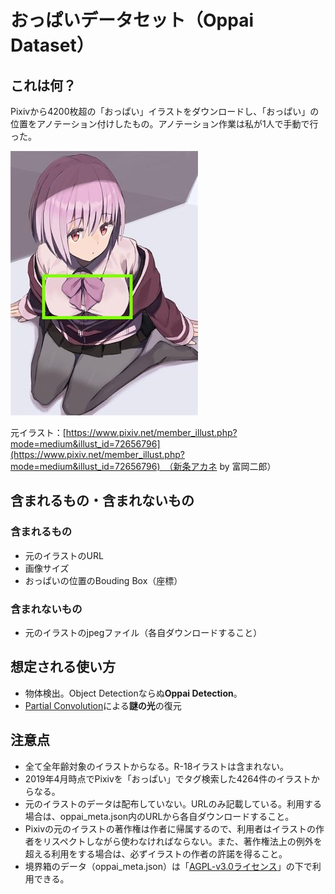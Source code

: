 # おっぱいデータセット（Oppai Dataset）
## これは何？
Pixivから4200枚超の「おっぱい」イラストをダウンロードし、「おっぱい」の位置をアノテーション付けしたもの。アノテーション作業は私が1人で手動で行った。

![](images/oppai_dataset.jpg)

元イラスト：[https://www.pixiv.net/member_illust.php?mode=medium&illust_id=72656796](https://www.pixiv.net/member_illust.php?mode=medium&illust_id=72656796)　（新条アカネ by 富岡二郎）

## 含まれるもの・含まれないもの
### 含まれるもの
* 元のイラストのURL
* 画像サイズ
* おっぱいの位置のBouding Box（座標）

### 含まれないもの
* 元のイラストのjpegファイル（各自ダウンロードすること）

## 想定される使い方
* 物体検出。Object Detectionならぬ**Oppai Detection**。
* [Partial Convolution](https://arxiv.org/abs/1804.07723)による**謎の光**の復元

## 注意点
* 全て全年齢対象のイラストからなる。R-18イラストは含まれない。
* 2019年4月時点でPixivを「おっぱい」でタグ検索した4264件のイラストからなる。
* 元のイラストのデータは配布していない。URLのみ記載している。利用する場合は、oppai_meta.json内のURLから各自ダウンロードすること。
* Pixivの元のイラストの著作権は作者に帰属するので、利用者はイラストの作者をリスペクトしながら使わなければならない。また、著作権法上の例外を超える利用をする場合は、必ずイラストの作者の許諾を得ること。
* 境界箱のデータ（oppai_meta.json）は「[AGPL-v3.0ライセンス](https://www.gnu.org/licenses/agpl-3.0.html)」の下で利用できる。
